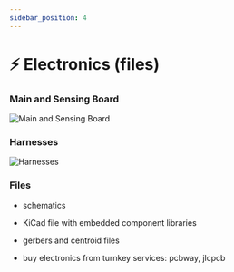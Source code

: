 ```yaml
---
sidebar_position: 4
---
```


# ⚡ Electronics (files)

### Main and Sensing Board

![Main and Sensing Board](@site/static/files/electronics/boards.jpg)

### Harnesses

![Harnesses](@site/static/files/electronics/harnesses.jpg)

### Files

- schematics

- KiCad file with embedded component libraries

- gerbers and centroid files

- buy electronics from turnkey services: pcbway, jlcpcb
